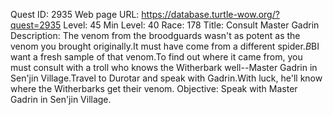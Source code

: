 Quest ID: 2935
Web page URL: https://database.turtle-wow.org/?quest=2935
Level: 45
Min Level: 40
Race: 178
Title: Consult Master Gadrin
Description: The venom from the broodguards wasn't as potent as the venom you brought originally.It must have come from a different spider.$B$BI want a fresh sample of that venom.To find out where it came from, you must consult with a troll who knows the Witherbark well--Master Gadrin in Sen'jin Village.Travel to Durotar and speak with Gadrin.With luck, he'll know where the Witherbarks get their venom.
Objective: Speak with Master Gadrin in Sen'jin Village.
